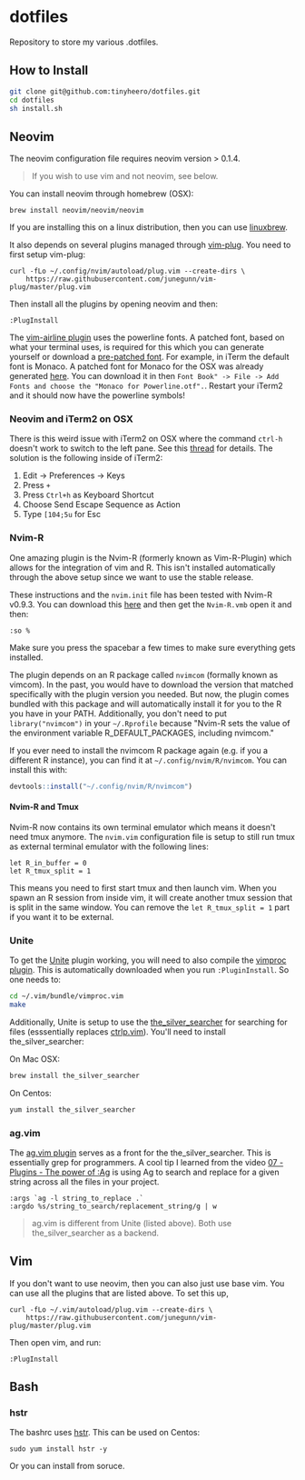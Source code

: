 # dotfiles

Repository to store my various .dotfiles. 

## How to Install

```bash
git clone git@github.com:tinyheero/dotfiles.git
cd dotfiles
sh install.sh
```

## Neovim

The neovim configuration file requires neovim version > 0.1.4. 

> If you wish to use vim and not neovim, see below.

You can install neovim through homebrew (OSX): 

```{bash}
brew install neovim/neovim/neovim
```

If you are installing this on a linux distribution, then you can use [linuxbrew](http://linuxbrew.sh/). 

It also depends on several plugins managed through [vim-plug](https://github.com/junegunn/vim-plug). You need to first setup vim-plug:

```{bash}
curl -fLo ~/.config/nvim/autoload/plug.vim --create-dirs \
    https://raw.githubusercontent.com/junegunn/vim-plug/master/plug.vim
```

Then install all the plugins by opening neovim and then:

```
:PlugInstall
```

The [vim-airline plugin](https://github.com/vim-airline/vim-airline) uses the powerline fonts. A patched font, based on what your terminal uses, is required for this which you can generate yourself or download a [pre-patched font](https://github.com/powerline/fonts). For example, in iTerm the default font is Monaco. A patched font for Monaco for the OSX was already generated [here](https://gist.github.com/baopham/1838072#file-monaco-powerline-otf). You can download it in then `Font Book" -> File -> Add Fonts and choose the "Monaco for Powerline.otf".`. Restart your iTerm2 and it should now have the powerline symbols!

### Neovim and iTerm2 on OSX

There is this weird issue with iTerm2 on OSX where the command `ctrl-h` doesn't work to switch to the left pane. See this [thread](https://github.com/neovim/neovim/issues/2048) for details. The solution is the following inside of iTerm2:

1. Edit -> Preferences -> Keys
1. Press `+`
1. Press `Ctrl+h` as Keyboard Shortcut
1. Choose Send Escape Sequence as Action
1. Type `[104;5u` for Esc

### Nvim-R

One amazing plugin is the Nvim-R (formerly known as Vim-R-Plugin) which allows for the integration of vim and R. This isn't installed automatically through the above setup since we want to use the stable release. 

These instructions and the `nvim.init` file has been tested with Nvim-R v0.9.3. You can download this [here](http://www.vim.org/scripts/script.php?script_id=2628) and then get the `Nvim-R.vmb` open it and then:

```
:so %
```

Make sure you press the spacebar a few times to make sure everything gets installed. 

The plugin depends on an R package called `nvimcom` (formally known as vimcom). In the past, you would have to download the version that matched specifically with the plugin version you needed. But now, the plugin comes bundled with this package and will automatically install it for you to the R you have in your PATH. Additionally, you don't need to put `library("nvimcom")` in your `~/.Rprofile` because "Nvim-R sets the value of the environment variable R_DEFAULT_PACKAGES, including nvimcom."

If you ever need to install the nvimcom R package again (e.g. if you a different R instance), you can find it at `~/.config/nvim/R/nvimcom`. You can install this with:

```r
devtools::install("~/.config/nvim/R/nvimcom")
```

#### Nvim-R and Tmux

Nvim-R now contains its own terminal emulator which means it doesn't need tmux anymore. The `nvim.vim` configuration file is setup to still run tmux as external terminal emulator with the following lines:

```
let R_in_buffer = 0
let R_tmux_split = 1
```

This means you need to first start tmux and then launch vim. When you spawn an R session from inside vim, it will create another tmux session that is split in the same window. You can remove the `let R_tmux_split = 1` part if you want it to be external.

### Unite

To get the [Unite](https://github.com/Shougo/unite.vim) plugin working, you will need to also compile the [vimproc plugin](https://github.com/Shougo/vimproc.vim). This is automatically downloaded when you run `:PluginInstall`. So one needs to:

```bash
cd ~/.vim/bundle/vimproc.vim
make
```

Additionally, Unite is setup to use the [the_silver_searcher](https://github.com/ggreer/the_silver_searcher) for searching for files (esssentially replaces [ctrlp.vim](https://github.com/ctrlpvim/ctrlp.vim)). You'll need to install the_silver_searcher:

On Mac OSX:

```bash
brew install the_silver_searcher
```

On Centos:

```bash
yum install the_silver_searcher
```

### ag.vim

The [ag.vim plugin](https://github.com/rking/ag.vim) serves as a front for the the_silver_searcher. This is essentially grep for programmers. A cool tip I learned from the video [07 - Plugins - The power of :Ag](https://www.youtube.com/watch?v=XzN4h4dj4cE) is using Ag to search and replace for a given string across all the files in your project.

```
:args `ag -l string_to_replace .`
:argdo %s/string_to_search/replacement_string/g | w
```

> ag.vim is different from Unite (listed above). Both use the_silver_searcher as a backend.

## Vim

If you don't want to use neovim, then you can also just use base vim. You can use all the plugins that are listed above. To set this up,

```
curl -fLo ~/.vim/autoload/plug.vim --create-dirs \
    https://raw.githubusercontent.com/junegunn/vim-plug/master/plug.vim
```

Then open vim, and run:

```
:PlugInstall
```

## Bash

### hstr

The bashrc uses [hstr](https://github.com/dvorka/hstr). This can be used on Centos:

```
sudo yum install hstr -y
```

Or you can install from soruce.

